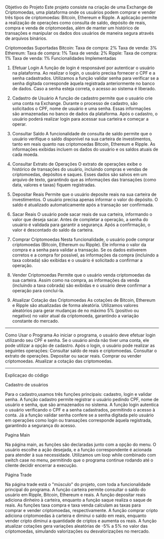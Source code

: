 Objetivo do Projeto
Este projeto consiste na criação de uma Exchange de Criptomoedas, uma plataforma onde os usuários podem comprar e vender três tipos de criptomoedas: Bitcoin, Ethereum e Ripple. A aplicação permite a realização de operações como consulta de saldo, depósito de reais, compra e venda de criptomoedas, além de manter um histórico de transações e manipular os dados dos usuários de maneira segura através de arquivos binários.

Criptomoedas Suportadas
Bitcoin:
Taxa de compra: 2%
Taxa de venda: 3%
Ethereum:
Taxa de compra: 1%
Taxa de venda: 2%
Ripple:
Taxa de compra: 1%
Taxa de venda: 1%
Funcionalidades Implementadas

1. Efetuar Login
A função de login é responsável por autenticar o usuário na plataforma. Ao realizar o login, o usuário precisa fornecer o CPF e a senha cadastrados. Utilizamos a função validar senha para verificar se a senha digitada corresponde àquela registrada anteriormente no banco de dados. Caso a senha esteja correta, o acesso ao sistema é liberado.

2. Cadastro de Usuário
A função de cadastro permite que o usuário crie uma conta na Exchange. Durante o processo de cadastro, são solicitados o CPF, nome de usuário e uma senha. Essas informações são armazenadas no banco de dados da plataforma. Após o cadastro, o usuário poderá realizar login para acessar sua carteira e começar a operar.

3. Consultar Saldo
A funcionalidade de consulta de saldo permite que o usuário verifique o saldo disponível na sua carteira de investimentos, tanto em reais quanto nas criptomoedas Bitcoin, Ethereum e Ripple. As informações exibidas incluem os dados do usuário e os saldos atuais de cada moeda.

4. Consultar Extrato de Operações
O extrato de operações exibe o histórico de transações do usuário, incluindo compras e vendas de criptomoedas, depósitos e saques. Esses dados são salvos em um arquivo de texto, garantindo que as informações das transações (como data, valores e taxas) fiquem registradas.

5. Depositar Reais
Permite que o usuário deposite reais na sua carteira de investimentos. O usuário precisa apenas informar o valor do depósito. O saldo é atualizado automaticamente após a transação ser confirmada.

6. Sacar Reais
O usuário pode sacar reais de sua carteira, informando o valor que deseja sacar. Antes de completar a operação, a senha do usuário é validada para garantir a segurança. Após a confirmação, o valor é descontado do saldo da carteira.

7. Comprar Criptomoedas
Nesta funcionalidade, o usuário pode comprar criptomoedas (Bitcoin, Ethereum ou Ripple). Ele informa o valor da compra e a senha para validar a transação. Se os dados estiverem corretos e a compra for possível, as informações da compra (incluindo a taxa cobrada) são exibidas e o usuário é solicitado a confirmar a operação.

8. Vender Criptomoedas
Permite que o usuário venda criptomoedas da sua carteira. Assim como na compra, as informações da venda (incluindo a taxa cobrada) são exibidas e o usuário deve confirmar a operação para concluí-la.

9. Atualizar Cotação das Criptomoedas
As cotações de Bitcoin, Ethereum e Ripple são atualizadas de forma aleatória. Utilizamos valores aleatórios para gerar mudanças de no máximo 5% (positivo ou negativo) no valor atual da criptomoeda, garantindo a variação constante do mercado.
------------------------------------


Como Usar o Programa
Ao iniciar o programa, o usuário deve efetuar login utilizando seu CPF e senha. Se o usuário ainda não tiver uma conta, ele pode utilizar a opção de cadastro.
Após o login, o usuário pode realizar as seguintes operações:
Consultar saldo de reais e criptomoedas.
Consultar o extrato de operações.
Depositar ou sacar reais.
Comprar ou vender criptomoedas.
Atualizar a cotação das criptomoedas.

-------------------------------------------

Explicaçao do código

Cadastro de usuários

Para o cadastro,usamos três funções principais: cadastro, login e validar senha. A função cadastro permite registrar o usuário pedindo CPF, nome de usuário e senha, que são armazenados no sistema. A função login autentica o usuário verificando o CPF e a senha cadastrados, permitindo o acesso à conta. Já a função validar senha confere se a senha digitada pelo usuário em operações como login ou transações corresponde àquela registrada, garantindo a segurança do acesso.

Pagina Main 

Na página main, as funções são declaradas junto com a opção do menu. O usuário escolhe a ação desejada, e a função correspondente é acionada para atender à sua necessidade. Utilizamos um loop while combinado com switch case no menu, permitindo que o programa continue rodando até o cliente decidir encerrar a execução.

Página Trade


Na página trade está o "músculo" do projeto, com toda a funcionalidade principal do programa. A função carteira permite consultar o saldo do usuário em Ripple, Bitcoin, Ethereum e reais. A função depositar reais adiciona dinheiro à carteira, enquanto a função saque realiza o saque de reais. As funções taxa compra e taxa venda calculam as taxas para comprar e vender criptomoedas, respectivamente. A função comprar cripto adiciona criptomoedas à carteira e diminui o saldo em reais, enquanto vender cripto diminui a quantidade de criptos e aumenta os reais. A função atualizar cotações gera variações aleatórias de -5% a 5% no valor das criptomoedas, simulando valorizações ou desvalorizações no mercado.